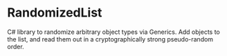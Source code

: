 # RandomizedList
C# library to randomize arbitrary object types via Generics. Add objects to the list, and read them out in a cryptographically strong pseudo-random order.
